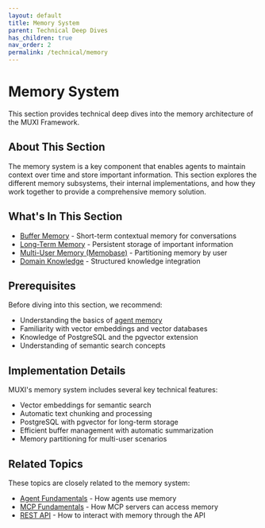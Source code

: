 ```yaml
---
layout: default
title: Memory System
parent: Technical Deep Dives
has_children: true
nav_order: 2
permalink: /technical/memory
---
```


# Memory System

This section provides technical deep dives into the memory architecture of the MUXI Framework.

## About This Section

The memory system is a key component that enables agents to maintain context over time and store important information. This section explores the different memory subsystems, their internal implementations, and how they work together to provide a comprehensive memory solution.

## What's In This Section

- [Buffer Memory](buffer) - Short-term contextual memory for conversations
- [Long-Term Memory](long-term) - Persistent storage of important information
- [Multi-User Memory (Memobase)](memobase) - Partitioning memory by user
- [Domain Knowledge](domain-knowledge) - Structured knowledge integration

## Prerequisites

Before diving into this section, we recommend:
- Understanding the basics of [agent memory](../../agents/memory)
- Familiarity with vector embeddings and vector databases
- Knowledge of PostgreSQL and the pgvector extension
- Understanding of semantic search concepts

## Implementation Details

MUXI's memory system includes several key technical features:
- Vector embeddings for semantic search
- Automatic text chunking and processing
- PostgreSQL with pgvector for long-term storage
- Efficient buffer management with automatic summarization
- Memory partitioning for multi-user scenarios

## Related Topics

These topics are closely related to the memory system:
- [Agent Fundamentals](../agents/fundamentals) - How agents use memory
- [MCP Fundamentals](../mcp/fundamentals) - How MCP servers can access memory
- [REST API](../communication/rest-api) - How to interact with memory through the API

